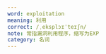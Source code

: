 ```yaml
---
word: exploitation
meaning: 利用
correct: /ˌeksplɔɪˈteɪʃn/
note: 常指漏洞利用程序，缩写为EXP
category: 名词
---
```

